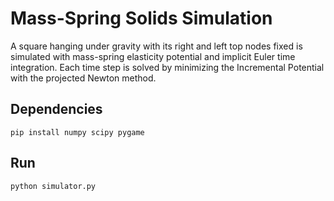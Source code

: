 # Mass-Spring Solids Simulation

A square hanging under gravity with its right and left top nodes fixed is simulated with mass-spring elasticity potential and implicit Euler time integration.
Each time step is solved by minimizing the Incremental Potential with the projected Newton method.

## Dependencies
```
pip install numpy scipy pygame
```

## Run
```
python simulator.py
```